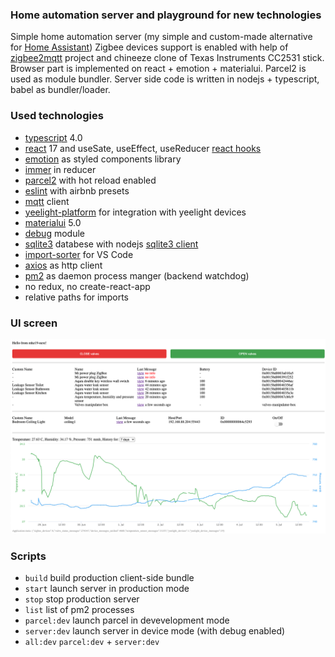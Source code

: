 ### Home automation server and playground for new technologies

Simple home automation server (my simple and custom-made alternative for [Home Assistant](https://www.home-assistant.io/))
Zigbee devices support is enabled with help of [zigbee2mqtt](https://www.zigbee2mqtt.io/) project and chineeze clone of Texas Instruments CC2531 stick.
Browser part is implemented on react + emotion + materialui. Parcel2 is used as module bundler.
Server side code is written in nodejs + typescript, babel as bundler/loader.

<!-- This GUI is also connected to MQTT broker.  -->
<!-- This project has initially started as co2 sensor box with MQTT interface.  -->
<!-- CO2 sensor hardware is implemented on top of esp8266 ([firmware, written on lua](https://github.com/fedulovivan/interstellar/tree/master/nodemcu/mqtt.lua)), flashed with nodemcu and connected to MQTT broker [mosquitto](https://mosquitto.org/).
 -->
<!-- All received metrics are saved into coachdb which allows to browse historical data. -->
<!-- Browser-server communication is implemented as RPC layer over websockets. -->

### Used technologies

- [typescript](https://www.typescriptlang.org/index.html) 4.0
- [react](https://reactjs.org/) 17 and useSate, useEffect, useReducer [react hooks](https://reactjs.org/docs/hooks-intro.html)
- [emotion](https://emotion.sh/) as styled components library
- [immer](https://immerjs.github.io/immer/docs/introduction) in reducer
- [parcel2](https://v2.parceljs.org/) with hot reload enabled
- [eslint](https://eslint.org/) with airbnb presets
- [mqtt](https://www.npmjs.com/package/mqtt) client
- [yeelight-platform](https://github.com/sahilchaddha/yeelight-platform) for integration with yeelight devices
- [materialui](https://next.material-ui.com/) 5.0
- [debug](https://www.npmjs.com/package/debug) module
- [sqlite3](https://www.sqlite.org/) databese with nodejs [sqlite3 client](https://www.npmjs.com/package/sqlite3)
- [import-sorter](https://github.com/SoominHan/import-sorter) for VS Code
- [axios](https://github.com/axios/axios) as http client
- [pm2](https://pm2.keymetrics.io/) as daemon process manger (backend watchdog)
- no redux, no create-react-app
- relative paths for imports
<!-- - RPC layer implemented over [socket.io](https://socket.io/) -->
<!-- - [couchdb](https://couchdb.apache.org/) -->
<!-- - [react-vis](https://uber.github.io/react-vis/) charting library -->

### UI screen

![ui screen](images/screen03.png)

### Scripts

- `build` build production client-side bundle
- `start` launch server in production mode
- `stop` stop production server
- `list` list of pm2 processes
- `parcel:dev` launch parcel in devevelopment mode
- `server:dev` launch server in device mode (with debug enabled)
- `all:dev` `parcel:dev` + `server:dev`

<!-- ### TODOs
- why cssinjs? https://medium.com/jobsity/css-in-javascript-with-jss-and-react-54cdd2720222
- choosing cssinjs implementation - https://github.com/streamich/freestyler/blob/master/docs/en/generations.md -->

